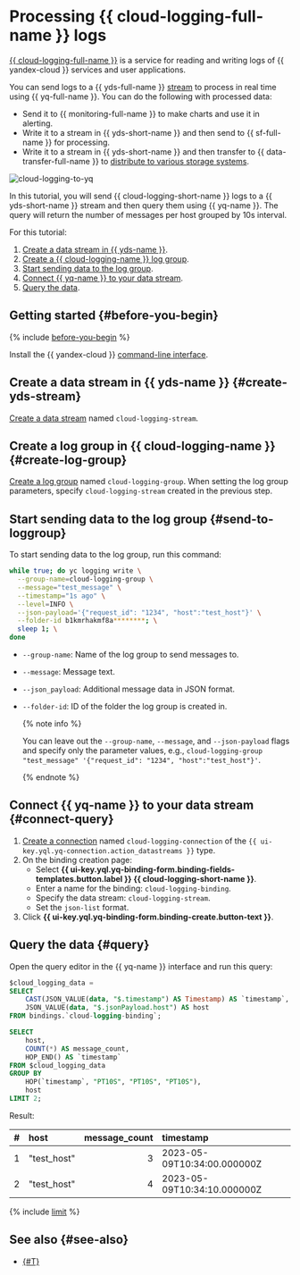 # Processing {{ cloud-logging-full-name }} logs

[{{ cloud-logging-full-name }}](../../logging/index.yaml) is a service for reading and writing logs of {{ yandex-cloud }} services and user applications.

You can send logs to a {{ yds-full-name }} [stream](../../data-streams/concepts/glossary.md#stream-concepts) to process in real time using {{ yq-full-name }}. You can do the following with processed data:

* Send it to {{ monitoring-full-name }} to make charts and use it in alerting.
* Write it to a stream in {{ yds-short-name }} and then send to {{ sf-full-name }} for processing.
* Write it to a stream in {{ yds-short-name }} and then transfer to {{ data-transfer-full-name }} to [distribute to various storage systems](../../data-streams/tutorials/data-ingestion.md).

![cloud-logging-to-yq](../../_assets/query/cloud-logging.png)

In this tutorial, you will send {{ cloud-logging-short-name }} logs to a {{ yds-short-name }} stream and then query them using {{ yq-name }}. The query will return the number of messages per host grouped by 10s interval.

For this tutorial:

1. [Create a data stream in {{ yds-name }}](#create-yds-stream).
1. [Create a {{ cloud-logging-name }} log group](#create-log-group).
1. [Start sending data to the log group](#send-to-loggroup).
1. [Connect {{ yq-name }} to your data stream](#connect-query).
1. [Query the data](#query).

## Getting started {#before-you-begin}

{% include [before-you-begin](../../_tutorials/_tutorials_includes/before-you-begin.md) %}

Install the {{ yandex-cloud }} [command-line interface](../../cli/quickstart.md#install).

## Create a data stream in {{ yds-name }} {#create-yds-stream}

[Create a data stream](../../data-streams/operations/manage-streams.md#create-data-stream) named `cloud-logging-stream`.

## Create a log group in {{ cloud-logging-name }} {#create-log-group}

[Create a log group](../../logging/operations/create-group.md) named `cloud-logging-group`. When setting the log group parameters, specify `cloud-logging-stream` created in the previous step.

## Start sending data to the log group {#send-to-loggroup}

To start sending data to the log group, run this command:

```bash
while true; do yc logging write \
  --group-name=cloud-logging-group \
  --message="test_message" \
  --timestamp="1s ago" \
  --level=INFO \
  --json-payload='{"request_id": "1234", "host":"test_host"}' \
  --folder-id b1kmrhakmf8a********; \
  sleep 1; \
done
```

* `--group-name`: Name of the log group to send messages to.
* `--message`: Message text.
* `--json_payload`: Additional message data in JSON format.
* `--folder-id`: ID of the folder the log group is created in.

   {% note info %}

   You can leave out the `--group-name`, `--message`, and `--json-payload` flags and specify only the parameter values, e.g., `cloud-logging-group "test_message" '{"request_id": "1234", "host":"test_host"}'`.

   {% endnote %}

## Connect {{ yq-name }} to your data stream {#connect-query}

1. [Create a connection](../../query/operations/connection.md#create) named `cloud-logging-connection` of the `{{ ui-key.yql.yq-connection.action_datastreams }}` type.
1. On the binding creation page:
    * Select **{{ ui-key.yql.yq-binding-form.binding-fields-templates.button.label }} {{ cloud-logging-short-name }}**.
    * Enter a name for the binding: `cloud-logging-binding`.
    * Specify the data stream: `cloud-logging-stream`.
    * Set the `json-list` format.
1. Click **{{ ui-key.yql.yq-binding-form.binding-create.button-text }}**.

## Query the data {#query}

Open the query editor in the {{ yq-name }} interface and run this query:

```sql
$cloud_logging_data = 
SELECT 
    CAST(JSON_VALUE(data, "$.timestamp") AS Timestamp) AS `timestamp`,
    JSON_VALUE(data, "$.jsonPayload.host") AS host
FROM bindings.`cloud-logging-binding`;

SELECT 
    host, 
    COUNT(*) AS message_count, 
    HOP_END() AS `timestamp`
FROM $cloud_logging_data
GROUP BY 
    HOP(`timestamp`, "PT10S", "PT10S", "PT10S"), 
    host
LIMIT 2;
```

Result:

| # | host | message_count | timestamp |
| :--- | :--- | ---: | :--- |
| 1 | "test_host" | 3 | 2023-05-09T10:34:00.000000Z |
| 2 | "test_host" | 4 | 2023-05-09T10:34:10.000000Z |

{% include [limit](../../query/_includes/select-limit.md) %}

## See also {#see-also}

* [{#T}](../../query/sources-and-sinks/data-streams.md)
